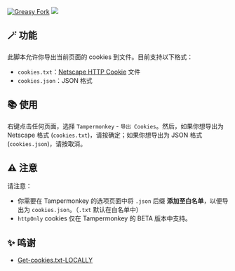 [![Greasy Fork](https://img.shields.io/greasyfork/dt/517291)](https://greasyfork.org/scripts/517291) [![](https://img.shields.io/badge/Crazy%20Thur.-V%20me%2050-red?logo=kfc)](https://greasyfork.org/rails/active_storage/blobs/redirect/eyJfcmFpbHMiOnsibWVzc2FnZSI6IkJBaHBBaWZvIiwiZXhwIjpudWxsLCJwdXIiOiJibG9iX2lkIn19--10e04ed7ed56ae18d22cec6d675b34fd579cecab/wechat.jpeg?locale=zh-CN)

## 🪄 功能

此脚本允许你导出当前页面的 cookies 到文件。目前支持以下格式：

- `cookies.txt`：[Netscape HTTP Cookie](http://curl.haxx.se/rfc/cookie_spec.html) 文件
- `cookies.json`：JSON 格式

## 📚 使用

右键点击任何页面，选择 `Tampermonkey` - `导出 Cookies`。然后，如果你想导出为 Netscape 格式 (`cookies.txt`)，请按确定；如果你想导出为 JSON 格式 (`cookies.json`)，请按取消。

## ⚠️ 注意

请注意：

- 你需要在 Tampermonkey 的选项页面中将 `.json` 后缀 **添加至白名单**，以便导出为 `cookies.json`。（`.txt` 默认在白名单中）
- `httpOnly` cookies 仅在 Tampermonkey 的 BETA 版本中支持。

## ✨ 鸣谢

- [Get-cookies.txt-LOCALLY](https://github.com/kairi003/Get-cookies.txt-LOCALLY/)
